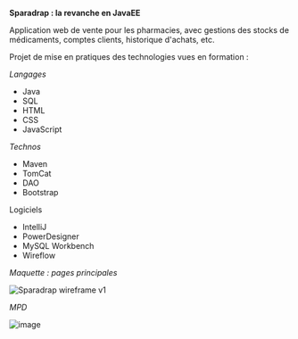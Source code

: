 **Sparadrap : la revanche en JavaEE**

Application web de vente pour les pharmacies, avec gestions des stocks de médicaments, comptes clients, historique d'achats, etc.

Projet de mise en pratiques des technologies vues en formation :

_Langages_ 
- Java
- SQL
- HTML
- CSS
- JavaScript

_Technos_
- Maven
- TomCat
- DAO
- Bootstrap

Logiciels
- IntelliJ
- PowerDesigner
- MySQL Workbench
- Wireflow

_Maquette : pages principales_

![Sparadrap wireframe v1](https://github.com/starmnuch/sparadrap_ee/assets/141212145/3714a79b-cfc1-4491-92ff-c18ebdedf412)

_MPD_

![image](https://github.com/starmnuch/sparadrap_ee/assets/141212145/41e4ed03-cb94-4588-847e-055e7620bb67)

